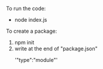 To run the code:
 <ul>
  <li>node index.js</li>
 </ul>

To create a package:
 <ol>
  <li> npm init </li>
  <li> write at the end of "package.json" <p>
    '"type":"module"' </li>
 </ol> 
